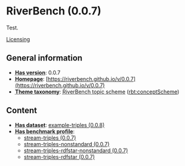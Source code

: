 # RiverBench (0.0.7)

Test.

[Licensing](documentation/licensing)


## General information

- **<abbr title="Version tag of an artifact">Has version</abbr>**: 0.0.7
- **<abbr title="A homepage for some thing.">Homepage</abbr>**: [https://riverbench.github.io/v/0.0.7](https://riverbench.github.io/v/0.0.7)
- **<abbr title="The knowledge organization system (KOS) used to classify catalog's datasets.">Theme taxonomy</abbr>**: <abbr title="Collection of topic concepts used to annotate RiverBench datasets.">RiverBench topic scheme</abbr> ([rbt:conceptScheme](https://riverbench.github.io/schema/theme#conceptScheme))

## Content

- **<abbr title="A collection of data that is listed in the catalog.">Has dataset</abbr>**: [example-triples (0.0.8)](https://riverbench.github.io/datasets/example-triples/0.0.8)
- **<abbr title="Indicates benchmark profiles that belong to this benchmark suite.">Has benchmark profile</abbr>**: 
    - [stream-triples (0.0.7)](https://riverbench.github.io/profiles/stream-triples/0.0.7)
    - [stream-triples-nonstandard (0.0.7)](https://riverbench.github.io/profiles/stream-triples-nonstandard/0.0.7)
    - [stream-triples-rdfstar-nonstandard (0.0.7)](https://riverbench.github.io/profiles/stream-triples-rdfstar-nonstandard/0.0.7)
    - [stream-triples-rdfstar (0.0.7)](https://riverbench.github.io/profiles/stream-triples-rdfstar/0.0.7)

